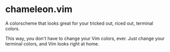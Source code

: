 # chameleon.vim
A colorscheme that looks great for your tricked out, riced out, terminal colors. 

This way, you don't have to change your Vim colors, ever. Just change your terminal colors, and Vim looks right at home. 
